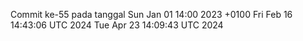 Commit ke-55 pada tanggal Sun Jan 01 14:00 2023 +0100
Fri Feb 16 14:43:06 UTC 2024
Tue Apr 23 14:09:43 UTC 2024
